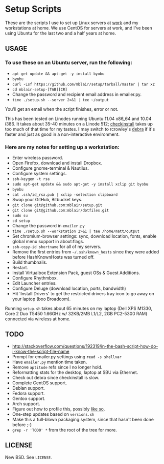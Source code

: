 # Setup Scripts

These are the scripts I use to set up Linux servers at [work](http://www.grossmaninteractive.com) and my workstations at home. We use CentOS for servers at work, and I've been using Ubuntu for the last two and a half years at home.

## USAGE

### To use these on an Ubuntu server, run the following:

* `apt-get update && apt-get -y install byobu`
* `byobu`
* `curl -Lsf https://github.com/mblair/setup/tarball/master | tar xz`
* `cd mblair-setup-[TAB][CR]`
* Change the password and recipient email address in emailer.py.
* `time ./setup.sh --server 2>&1 | tee ~/output`

You'll get an email when the script finishes, error or not.

This has been tested on Linodes running Ubuntu 11.04 x86\_64 and 10.04 i386. It takes about 35-40 minutes on a Linode 512; [checkinstall](http://www.asic-linux.com.mx/~izto/checkinstall/) takes up too much of that time for my tastes. I may switch to rcrowley's [debra](http://rcrowley.github.com/debra/) if it's faster and just as good in a non-interactive environment.

### Here are my notes for setting up a workstation:

* Enter wireless password.
* Open Firefox, download and install Dropbox.
* Configure gnome-terminal & Nautilus.
* Configure system settings.
* `ssh-keygen -t rsa`
* `sudo apt-get update && sudo apt-get -y install xclip git byobu`
* `byobu`
* `cat .ssh/id_rsa.pub | xclip -selection clipboard`
* Swap your GitHub, Bitbucket keys.
* `git clone git@github.com:mblair/setup.git`
* `git clone git@github.com:mblair/dotfiles.git`
* `sudo su`
* `cd setup`
* Change the password in `emailer.py`
* `time ./setup.sh --workstation 2>&1 | tee /home/matt/output`
* Set chromium-browser settings: sync, download location, fonts, enable global menu support in about:flags.
* `ssh-copy-id shortname` for all of my servers.
* Remove the first entries from `~/.ssh/known_hosts` since they were added before HashKnownHosts was turned off.
* Build thumbnails.
* Restart.
* Install Virtualbox Extension Pack, guest OSs & Guest Additions.
* Configure Rhythmbox.
* Edit Launcher entries.
* Configure Deluge (download location, ports, bandwidth)
* Hit 'Install Drivers' to get the restricted drivers tray icon to go away on your laptop (boo Broadcom).

Running `setup.sh` takes about 65 minutes on my laptop (Dell XPS M1330, Core 2 Duo T5450 1.66GHz w/ 32KB/2MB L1/L2, 2GB PC2-5300 RAM) connected via wireless at home.

## TODO

* http://stackoverflow.com/questions/192319/in-the-bash-script-how-do-i-know-the-script-file-name
* Prompt for emailer.py settings using `read -s shellvar`
* Have `emailer.py` mention time taken.
* Remove `aptitude` refs since I no longer hold.
* Reformatting stats for the desktop, laptop at SBU via Ethernet.
* Check out debra since checkinstall is slow.
* Complete CentOS support.
* Debian support.
* Fedora support.
* Gentoo support.
* Arch support.
* Figure out how to profile this, possibly [like so](http://stackoverflow.com/questions/4336035/performance-profiling-tools-for-shell-scripts/4338046#4338046).
* One-step updates based on `versions.sh`
* Make this a full-blown packaging system, since that hasn't been done before ;-)
* `grep -r 'TODO' *` from the root of the tree for more.

## LICENSE

New BSD. See `LICENSE`.
